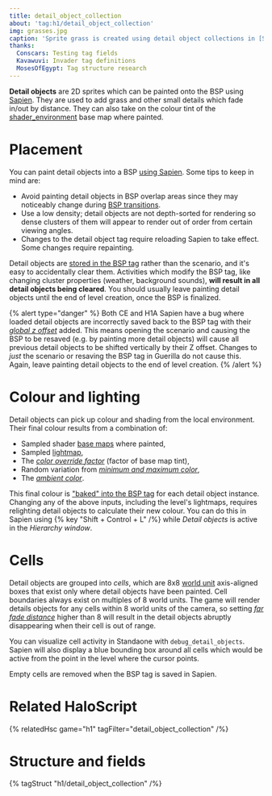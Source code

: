 ```yaml
---
title: detail_object_collection
about: 'tag:h1/detail_object_collection'
img: grasses.jpg
caption: 'Sprite grass is created using detail object collections in [Sapien](~h1-sapien).'
thanks:
  Conscars: Testing tag fields
  Kavawuvi: Invader tag definitions
  MosesOfEgypt: Tag structure research
---
```

**Detail objects** are 2D sprites which can be painted onto the BSP using [Sapien](~h1-sapien). They are used to add grass and other small details which fade in/out by distance. They can also take on the colour tint of the [shader_environment](~) base map where painted.

# Placement
You can paint detail objects into a BSP [using Sapien](~h1-sapien#detail-objects-painting). Some tips to keep in mind are:

* Avoid painting detail objects in BSP overlap areas since they may noticeably change during [BSP transitions](~scenario_structure_bsp#bsp-transitions).
* Use a low density; detail objects are not depth-sorted for rendering so dense clusters of them will appear to render out of order from certain viewing angles.
* Changes to the detail object tag require reloading Sapien to take effect. Some changes require repainting.

Detail objects are [stored in the BSP tag](~scenario_structure_bsp#tag-field-detail-objects) rather than the scenario, and it's easy to accidentally clear them. Activities which modify the BSP tag, like changing cluster properties (weather, background sounds), **will result in all detail objects being cleared**. You should usually leave painting detail objects until the end of level creation, once the BSP is finalized.

{% alert type="danger" %}
Both CE and H1A Sapien have a bug where loaded detail objects are incorrectly saved back to the BSP tag with their [_global z offset_](#tag-field-global-z-offset) added. This means opening the scenario and causing the BSP to be resaved (e.g. by painting more detail objects) will cause all previous detail objects to be shifted vertically by their Z offset. Changes to _just_ the scenario or resaving the BSP tag in Guerilla do not cause this. Again, leave painting detail objects to the end of level creation.
{% /alert %}

# Colour and lighting
Detail objects can pick up colour and shading from the local environment. Their final colour results from a combination of:

* Sampled shader [base maps](~shader_environment#tag-field-base-map) where painted,
* Sampled [lightmap](~lightmaps),
* The [_color override factor_](#tag-field-types-color-override-factor) (factor of base map tint),
* Random variation from [_minimum and maximum color_](#tag-field-types-minimum-color),
* The [_ambient color_](#tag-field-types-ambient-color).

This final colour is ["baked" into the BSP tag](scenario_structure_bsp#tag-field-detail-objects-instances-color) for each detail object instance. Changing any of the above inputs, including the level's lightmaps, requires relighting detail objects to calculate their new colour. You can do this in Sapien using {% key "Shift + Control + L" /%} while _Detail objects_ is active in the _Hierarchy window_.

# Cells
Detail objects are grouped into _cells_, which are 8x8 [world unit](~general/scale) axis-aligned boxes that exist only where detail objects have been painted. Cell boundaries always exist on multiples of 8 world units. The game will render details objects for any cells within 8 world units of the camera, so setting [_far fade distance_](#tag-field-types-far-fade-distance) higher than 8 will result in the detail objects abruptly disappearing when their cell is out of range.

You can visualize cell activity in Standaone with `debug_detail_objects`. Sapien will also display a blue bounding box around all cells which would be active from the point in the level where the cursor points.

Empty cells are removed when the BSP tag is saved in Sapien.

# Related HaloScript

{% relatedHsc game="h1" tagFilter="detail_object_collection" /%}

# Structure and fields

{% tagStruct "h1/detail_object_collection" /%}
